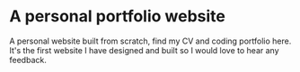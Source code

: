 # A personal portfolio website
A personal website built from scratch, find my CV and coding portfolio here. 
It's the first website I have designed and built so I would love to hear any feedback.

